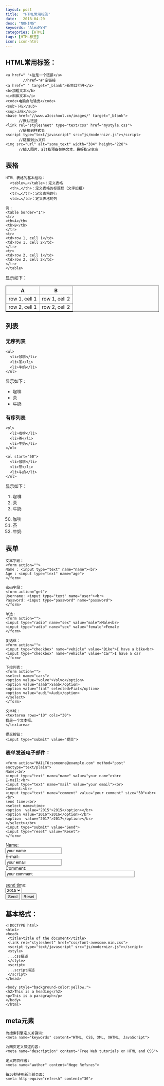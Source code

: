 ```yaml
---
layout: post
title:  "HTML常用标签"
date:   2018-04-20
desc: "NOHING"
keywords: "AlexMYH"
categories: [HTML]
tags: [HTML标签]
icon: icon-html
---
```



## HTML常用标签：
```
<a href=" ">这是一个链接</a>  
        //href="#"空链接
<a href=" " target="_blank">新窗口打开</a>
<b>加粗文本</b>
<i>斜体文本</i>
<code>电脑自动输出</code>
<sub>下标</sub> 
<sup>上标</sup>
<base href="//www.w3cschool.cn/images/" target="_blank"> 
      //默认链接
<link rel="stylesheet" type="text/css" href="mystyle.css"> 
      //链接到样式表
<script type="text/javascript" src="js/modernizr.js"></script> 
      //链接到js文件   
<img src="url" alt="some_text" width="304" height="228">
      //插入图片，alt指预备替换文本，最好指定宽高
```

## 表格
```
HTML 表格的基本结构：
  <table>…</table>：定义表格
  <th>…</th>：定义表格的标题栏（文字加粗）
  <tr>…</tr>：定义表格的行
  <td>…</td>：定义表格的列
```

```
例：
<table border="1">
<tr>
<th>A</th>
<th>B</th>
</tr>
<tr>
<td>row 1, cell 1</td>
<td>row 1, cell 2</td>
</tr>
<tr>
<td>row 2, cell 1</td>
<td>row 2, cell 2</td>
</tr>
</table>
```
显示如下：
<table border="1">
<tr>
<th>A</th>
<th>B</th>
</tr>
<tr>
<td>row 1, cell 1</td>
<td>row 1, cell 2</td>
</tr>
<tr>
<td>row 2, cell 1</td>
<td>row 2, cell 2</td>
</tr>
</table>


## 列表
### 无序列表

```
<ul>
  <li>咖啡</li>
  <li>茶</li>
  <li>牛奶</li>
</ul>
```
显示如下：
<ul>
  <li>咖啡</li>
  <li>茶</li>
  <li>牛奶</li>
</ul>

### 有序列表

```
<ol>
  <li>咖啡</li>
  <li>茶</li>
  <li>牛奶</li>
</ol>

<ol start="50">
  <li>咖啡</li>
  <li>茶</li>
  <li>牛奶</li>
</ol>
```
显示如下：
<ol>
  <li>咖啡</li>
  <li>茶</li>
  <li>牛奶</li>
</ol>

<ol start="50">
  <li>咖啡</li>
  <li>茶</li>
  <li>牛奶</li>
</ol>

## 表单

```
文本字段：
<form action="">
Name : <input type="text" name="name"><br>
Age : <input type="text" name="age">
</form>

密码字段：
<form action="get">
Username: <input type="text" name="user"><br>
Password: <input type="password" name="password">
</form>

单选：
<form action="">
<input type="radio" name="sex" value="male">Male<br>
<input type="radio" name="sex" value="female">Female
</form>

复选框：
<form action="">
<input type="checkbox" name="vehicle" value="Bike">I have a bike<br>
<input type="checkbox" name="vehicle" value="Car">I have a car 
</form>

下拉列表：
<form action="">
<select name="cars">
<option value="volvo">Volvo</option>
<option value="saab">Saab</option>
<option value="fiat" selected>Fiat</option>
<option value="audi">Audi</option>
</select>
</form>

文本域：
<textarea rows="10" cols="30">
我是一个文本框。
</textarea>

提交按钮：
<input type="submit" value="提交">
```

### 表单发送电子邮件：

```
<form action="MAILTO:someone@example.com" method="post" enctype="text/plain">
Name:<br>
<input type="text" name="name" value="your name"><br>
E-mail:<br>
<input type="text" name="mail" value="your email"><br>
Comment:<br>
<input type="text" name="comment" value="your comment" size="50"><br><br>
send time:<br>
<select name=time>
<option  value="2015">2015</option></br>
<option value="2016">2016</option></br>
<option  value="2017">2017</option></br>
</select></br>
<input type="submit" value="Send">
<input type="reset" value="Reset">
</form>
```
<form action="MAILTO:someone@example.com" method="post" enctype="text/plain">
Name:<br>
<input type="text" name="name" value="your name"><br>
E-mail:<br>
<input type="text" name="mail" value="your email"><br>
Comment:<br>
<input type="text" name="comment" value="your comment" size="50"><br><br>
send time:<br>
<select name=time>
<option  value="2015">2015</option></br>
<option value="2016">2016</option></br>
<option  value="2017">2017</option></br>
</select></br>
<input type="submit" value="Send">
<input type="reset" value="Reset">
</form>


## 基本格式：

```
<!DOCTYPE html>
<html>
<head>
 <title>title of the document</title>
 <link rel="stylesheet" href="css/font-awesome.min.css">
 <script type="text/javascript" src="js/modernizr.js"></script>    
 <style>
 ...css描述
 </style>
 <script>
 ...script描述
 </script>
</head>

<body style="background-color:yellow;">
<h2>This is a heading</h2>
<p>This is a paragraph</p>
</body>
</html>
```

## meta元素

```
为搜索引擎定义关键词:    
<meta name="keywords" content="HTML, CSS, XML, XHTML, JavaScript">

为网页定义描述内容:    
<meta name="description" content="Free Web tutorials on HTML and CSS">

定义网页作者:    
<meta name="author" content="Hege Refsnes">

每30秒钟刷新当前页面:   
<meta http-equiv="refresh" content="30">
```













